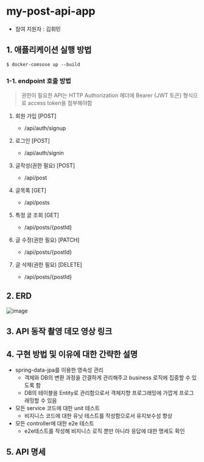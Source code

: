# my-post-api-app

- 참여 지원자 : 김휘민

## 1. 애플리케이션 실행 방법

```shell
$ docker-comsose up --build
```

### 1-1. endpoint 호출 방법

> 권한이 필요한 API는 HTTP Authorization 헤더에 Bearer {JWT 토큰} 형식으로 access token을 첨부해야함

1. 회원 가입 [POST]
    - /api/auth/signup

2. 로그인 [POST]
    - /api/auth/signin

3. 글작성(권한 필요) [POST]
    - /api/post

3. 글목록 [GET]
    - /api/posts

4. 특정 글 조회 [GET]
    - /api/posts/{postId}

5. 글 수정(권한 필요) [PATCH]
    - /api/posts/{postId}

6. 글 삭제(권한 필요) [DELETE]
    - /api/posts/{postId}

## 2. ERD
![image](https://github.com/hwibaski/wanted-pre-onboarding-backend/assets/85930725/df59fb0f-cff6-4756-a6e1-dd65b4097725)

## 3. API 동작 촬영 데모 영상 링크

## 4. 구현 방법 및 이유에 대한 간략한 설명

- spring-data-jpa를 이용한 영속성 관리
    - 객체와 DB의 변환 과정을 간결하게 관리해주고 business 로직에 집중할 수 있도록 함
    - DB의 테이블을 Entity로 관리함으로서 객체지향 프로그래밍에 가깝게 프로그래밍할 수 있음
- 모든 service 코드에 대한 unit 테스트
    - 비지니스 코드에 대한 유닛 테스트를 작성함으로서 유지보수성 향상
- 모든 controller에 대한 e2e 테스트
    - e2e테스트를 작성해 비지니스 로직 뿐만 아니라 응답에 대한 명세도 확인

## 5. API 명세


